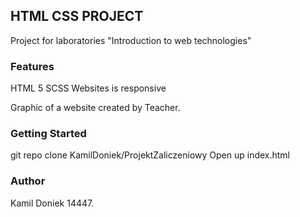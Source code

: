 ## HTML CSS PROJECT

Project for laboratories "Introduction to web technologies" 

### Features

HTML 5
SCSS
Websites is responsive

Graphic of a website created by Teacher. 

### Getting Started

git repo clone KamilDoniek/ProjektZaliczeniowy
Open up index.html

### Author
Kamil Doniek 14447.

